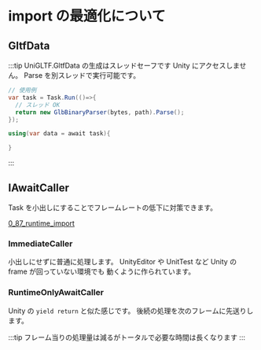 # import の最適化について

## GltfData

:::tip UniGLTF.GltfData の生成はスレッドセーフです
Unity にアクセスしません。
Parse を別スレッドで実行可能です。

```cs
// 使用例
var task = Task.Run(()=>{
  // スレッド OK
  return new GlbBinaryParser(bytes, path).Parse();
});

using(var data = await task){

}
```

:::

## IAwaitCaller

Task を小出しにすることでフレームレートの低下に対策できます。

[0_87_runtime_import](/api/0_87_runtime_import)

### ImmediateCaller

小出しにせずに普通に処理します。
UnityEditor や UnitTest など Unity の frame が回っていない環境でも
動くように作られています。

### RuntimeOnlyAwaitCaller

Unity の `yield return` と似た感じです。
後続の処理を次のフレームに先送りします。

:::tip フレーム当りの処理量は減るがトータルで必要な時間は長くなります
:::
